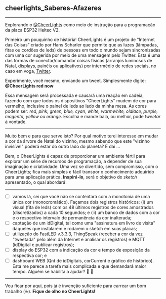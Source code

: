 ## cheerlights_Saberes-Afazeres
***

Explorando o [@CheerLights](https://cheerlights.com/) como meio de instrução para a programação da placa ESP32 Heltec V2. 

Primeiro um pouquinho de história!
CheerLights é um projeto de “Internet das Coisas” criado por Hans Scharler que permite que as luzes (lâmpadas, fitas ou cordões de leds) de pessoas em todo o mundo sejam sincronizadas com uma cor sugerida por meio de uma mensagem pelo Twitter. Esta é uma das formas de conectar/comandar coisas físicas (arranjos luminosos de Natal, displays, painéis ou aplicativos) por intermédio de redes sociais, no caso em voga, [Twitter](https://twitter.com/).

Experimente, você mesmo, enviando um tweet. Simplesmente digite: **@CheerLights red now** <enter>

Essa mensagem será processada e causará uma reação em cadeia, fazendo com que todos os dispositivos "CheerLights" mudem de cor para vermelho, inclusive o painel de leds ao lado da minha mesa. As cores podem ser: *red, pink, green, blue, cyan, white, warmwhite, oldlace, purple, magenta, yellow ou orange*. Escolha e mande bala, ou melhor, pode *tweetar* à vontade.

***

Muito bem e para que serve isto? Por qual motivo terei interesse em mudar a cor da árvore de Natal do vizinho, mesmo sabendo que este "vizinho invisível" poderá estar do outro lado do planeta? E daí ...

Bem, o CheerLights é capaz de proporcionar um ambiente fértil para explorar um série de recursos de programação, a depender de sua imaginação e criatividade. Uma vez se divertido, sem  compromisso, com o CheerLights; fica mais simples e fácil transpor o conhecimento adquirido para uma aplicação prática. **Inspirá-lo**, será o objetivo do *sketch* apresentado, o qual abordará:
***
- [ ] vamos lá, sei que você não se contentará com a monotonia de uma única cor (monocromático). Façamos dois registros históricos: (i) um visual (fita de leds) com os 48 últimos registros de cores amostrados (discretizados) a cada 10 segundos; e (ii) um banco de dados com a cor e o respectivo intervalo de permanência da cor inalterada;  
- [ ] captação de um idDigital, tal como uma "assinatura em livro de visita" daqueles que instalarem e rodarem o sketch em suas placas;
- [ ] utilização do FastLED v.3.3.3, ThingSpeak (receber a cor da vez "tweetada" pelo além da Internet e analisar os registros) e MQTT (idDigital e publicar registros);
- [ ] display do ESP32 com a indicação da cor e tempo de exposição da respectiva cor; e
- [ ] dashboard WEB (Qnt de idDigitais, corCurrent e gráfico de histórico). Esta me parece a tarefa mais complicada e que demandará maior tempo. Alguém se habilita a ajudar? :fist_right: :fist_left:
***
Vou ficar por aqui, pois já é invenção suficiente para carrear um bom trabalho (:coffee:). **Fique de olho no CheerLights!**
